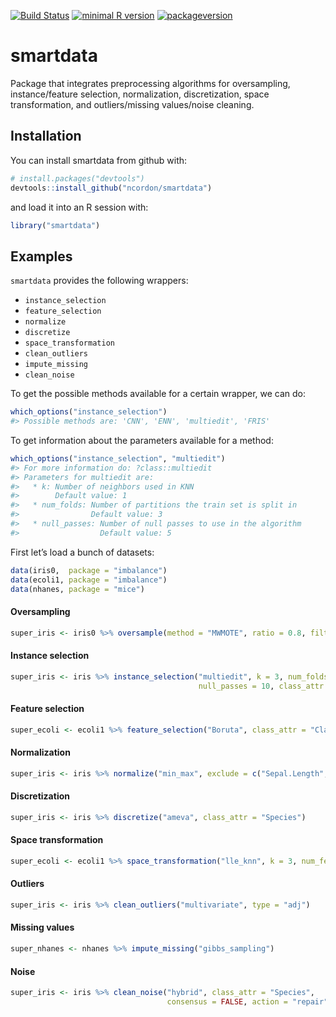 
<!-- README.md is generated from README.Rmd. Please edit that file -->

[![Build
Status](https://travis-ci.org/ncordon/imbalance.svg?branch=master)](https://travis-ci.org/ncordon/smartdata)
[![minimal R
version](https://img.shields.io/badge/R%3E%3D-3.4.0-6666ff.svg)](https://cran.r-project.org/)
[![packageversion](https://img.shields.io/badge/Package%20version-1.0.0-orange.svg?style=flat-square)](https://github.com/ncordon/imbalance/commits/master)

# smartdata

Package that integrates preprocessing algorithms for oversampling,
instance/feature selection, normalization, discretization, space
transformation, and outliers/missing values/noise cleaning.

## Installation

You can install smartdata from github with:

``` r
# install.packages("devtools")
devtools::install_github("ncordon/smartdata")
```

and load it into an R session with:

``` r
library("smartdata")
```

## Examples

`smartdata` provides the following wrappers:

  - `instance_selection`
  - `feature_selection`
  - `normalize`
  - `discretize`
  - `space_transformation`
  - `clean_outliers`
  - `impute_missing`
  - `clean_noise`

To get the possible methods available for a certain wrapper, we can do:

``` r
which_options("instance_selection")
#> Possible methods are: 'CNN', 'ENN', 'multiedit', 'FRIS'
```

To get information about the parameters available for a method:

``` r
which_options("instance_selection", "multiedit")
#> For more information do: ?class::multiedit 
#> Parameters for multiedit are: 
#>   * k: Number of neighbors used in KNN 
#>        Default value: 1 
#>   * num_folds: Number of partitions the train set is split in 
#>                Default value: 3 
#>   * null_passes: Number of null passes to use in the algorithm 
#>                  Default value: 5
```

First let’s load a bunch of datasets:

``` r
data(iris0,  package = "imbalance")
data(ecoli1, package = "imbalance")
data(nhanes, package = "mice")
```

#### Oversampling

``` r
super_iris <- iris0 %>% oversample(method = "MWMOTE", ratio = 0.8, filtering = TRUE)
```

#### Instance selection

``` r
super_iris <- iris %>% instance_selection("multiedit", k = 3, num_folds = 2, 
                                          null_passes = 10, class_attr = "Species")
```

#### Feature selection

``` r
super_ecoli <- ecoli1 %>% feature_selection("Boruta", class_attr = "Class")
```

#### Normalization

``` r
super_iris <- iris %>% normalize("min_max", exclude = c("Sepal.Length", "Species"))
```

#### Discretization

``` r
super_iris <- iris %>% discretize("ameva", class_attr = "Species")
```

#### Space transformation

``` r
super_ecoli <- ecoli1 %>% space_transformation("lle_knn", k = 3, num_features = 2)
```

#### Outliers

``` r
super_iris <- iris %>% clean_outliers("multivariate", type = "adj")
```

#### Missing values

``` r
super_nhanes <- nhanes %>% impute_missing("gibbs_sampling")
```

#### Noise

``` r
super_iris <- iris %>% clean_noise("hybrid", class_attr = "Species", 
                                   consensus = FALSE, action = "repair")
```
